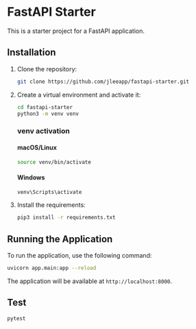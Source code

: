 # FastAPI Starter

This is a starter project for a FastAPI application.

## Installation

1. Clone the repository:

   ```sh
   git clone https://github.com/jleeapp/fastapi-starter.git
   ```

2. Create a virtual environment and activate it:

   ```sh
   cd fastapi-starter
   python3 -m venv venv
   ```

   ### venv activation

   #### macOS/Linux

   ```sh
   source venv/bin/activate
   ```

   #### Windows 

   ```sh
   venv\Scripts\activate
   ```

3. Install the requirements:

   ```sh
   pip3 install -r requirements.txt
   ```

## Running the Application

To run the application, use the following command:

```sh
uvicorn app.main:app --reload
```

The application will be available at `http://localhost:8000`.


## Test

```sh
pytest
```